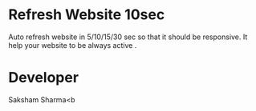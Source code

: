 # Refresh Website 10sec
Auto refresh website in 5/10/15/30 sec so that it should be responsive.
It help your website to be always active .


# Developer
Saksham Sharma<b

